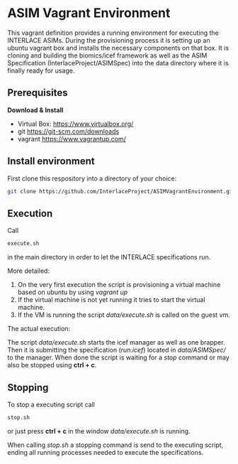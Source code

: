 # ASIM Vagrant Environment

This vagrant definition provides a running environment for executing the INTERLACE ASIMs. During the provisioning process it is setting up an ubuntu vagrant box and installs the necessary components on that box. It is cloning and building the biomics/icef framework as well as the ASIM Specification (InterlaceProject/ASIMSpec) into the data directory where it is finally ready for usage.

## Prerequisites

**Download & Install**
  - Virtual Box: https://www.virtualbox.org/
  - git https://git-scm.com/downloads
  - vagrant https://www.vagrantup.com/

## Install environment

First clone this respository into a directory of your choice:

```bash
git clone https://github.com/InterlaceProject/ASIMVagrantEnvironment.git
```

## Execution

Call

```bash
execute.sh
```

in the main directory in order to let the INTERLACE specifications run.

More detailed:

  1) On the very first execution the script is provisioning a virtual machine
  based on ubuntu by using *vagrant up*
  2) If the virtual machine is not yet running it tries to start the virtual
  machine.
  3) If the VM is running the script *data/execute.sh* is called on the guest
  vm.

The actual execution:

The script *data/execute.sh* starts the icef manager as well as one brapper. Then
it is submitting the specification (*run.icef*) located in *data/ASIMSpec/* to the manager.
When done the script is waiting for a *stop* command or may also be stopped
using **ctrl + c**.

## Stopping

To stop a executing script call

```bash
stop.sh
```
or just press **ctrl + c** in the window *data/execute.sh* is running.

When calling *stop.sh* a stopping command is send to the executing script,
ending all running processes needed to execute the specifications.
